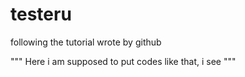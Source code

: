 # testeru
following the tutorial wrote by github

"""
Here i am supposed to put codes like that, i see
"""
